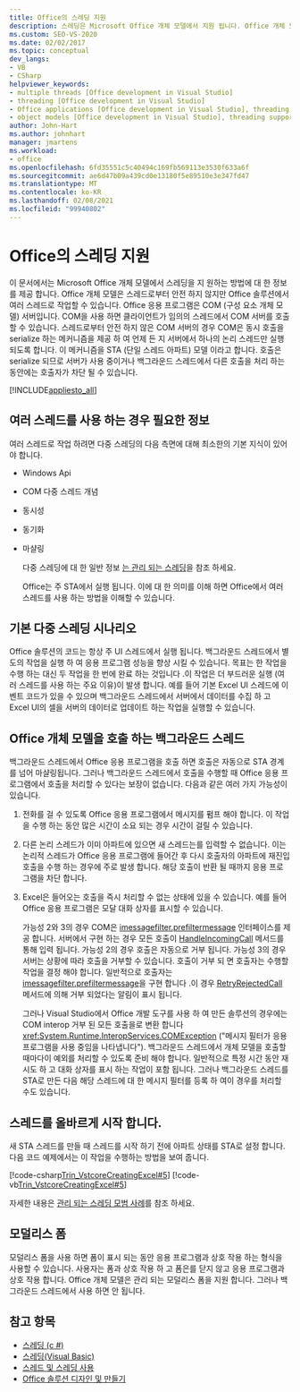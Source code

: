 ```yaml
---
title: Office의 스레딩 지원
description: 스레딩은 Microsoft Office 개체 모델에서 지원 됩니다. Office 개체 모델은 스레드로부터 안전 하지 않지만 Office 솔루션에서 여러 스레드에 사용할 수 있습니다.
ms.custom: SEO-VS-2020
ms.date: 02/02/2017
ms.topic: conceptual
dev_langs:
- VB
- CSharp
helpviewer_keywords:
- multiple threads [Office development in Visual Studio]
- threading [Office development in Visual Studio]
- Office applications [Office development in Visual Studio], threading support
- object models [Office development in Visual Studio], threading support
author: John-Hart
ms.author: johnhart
manager: jmartens
ms.workload:
- office
ms.openlocfilehash: 6fd35551c5c40494c169fb569113e3530f633a6f
ms.sourcegitcommit: ae6d47b09a439cd0e13180f5e89510e3e347fd47
ms.translationtype: MT
ms.contentlocale: ko-KR
ms.lasthandoff: 02/08/2021
ms.locfileid: "99940802"
---
```

# <a name="threading-support-in-office"></a>Office의 스레딩 지원
  이 문서에서는 Microsoft Office 개체 모델에서 스레딩을 지 원하는 방법에 대 한 정보를 제공 합니다. Office 개체 모델은 스레드로부터 안전 하지 않지만 Office 솔루션에서 여러 스레드로 작업할 수 있습니다. Office 응용 프로그램은 COM (구성 요소 개체 모델) 서버입니다. COM을 사용 하면 클라이언트가 임의의 스레드에서 COM 서버를 호출할 수 있습니다. 스레드로부터 안전 하지 않은 COM 서버의 경우 COM은 동시 호출을 serialize 하는 메커니즘을 제공 하 여 언제 든 지 서버에서 하나의 논리 스레드만 실행 되도록 합니다. 이 메커니즘을 STA (단일 스레드 아파트) 모델 이라고 합니다. 호출은 serialize 되므로 서버가 사용 중이거나 백그라운드 스레드에서 다른 호출을 처리 하는 동안에는 호출자가 차단 될 수 있습니다.

 [!INCLUDE[appliesto_all](../vsto/includes/appliesto-all-md.md)]

## <a name="knowledge-required-when-using-multiple-threads"></a>여러 스레드를 사용 하는 경우 필요한 정보
 여러 스레드로 작업 하려면 다중 스레딩의 다음 측면에 대해 최소한의 기본 지식이 있어야 합니다.

- Windows Api

- COM 다중 스레드 개념

- 동시성

- 동기화

- 마샬링

  다중 스레딩에 대 한 일반 정보 [는 관리 되는 스레딩](/dotnet/standard/threading/)을 참조 하세요.

  Office는 주 STA에서 실행 됩니다. 이에 대 한 의미를 이해 하면 Office에서 여러 스레드를 사용 하는 방법을 이해할 수 있습니다.

## <a name="basic-multithreading-scenario"></a>기본 다중 스레딩 시나리오
 Office 솔루션의 코드는 항상 주 UI 스레드에서 실행 됩니다. 백그라운드 스레드에서 별도의 작업을 실행 하 여 응용 프로그램 성능을 향상 시킬 수 있습니다. 목표는 한 작업을 수행 하는 대신 두 작업을 한 번에 완료 하는 것입니다 .이 작업은 더 부드러운 실행 (여러 스레드를 사용 하는 주요 이유)이 발생 합니다. 예를 들어 기본 Excel UI 스레드에 이벤트 코드가 있을 수 있으며 백그라운드 스레드에서 서버에서 데이터를 수집 하 고 Excel UI의 셀을 서버의 데이터로 업데이트 하는 작업을 실행할 수 있습니다.

## <a name="background-threads-that-call-into-the-office-object-model"></a>Office 개체 모델을 호출 하는 백그라운드 스레드
 백그라운드 스레드에서 Office 응용 프로그램을 호출 하면 호출은 자동으로 STA 경계를 넘어 마샬링됩니다. 그러나 백그라운드 스레드에서 호출을 수행할 때 Office 응용 프로그램에서 호출을 처리할 수 있다는 보장이 없습니다. 다음과 같은 여러 가지 가능성이 있습니다.

1. 전화를 걸 수 있도록 Office 응용 프로그램에서 메시지를 펌프 해야 합니다. 이 작업을 수행 하는 동안 많은 시간이 소요 되는 경우 시간이 걸릴 수 있습니다.

2. 다른 논리 스레드가 이미 아파트에 있으면 새 스레드는를 입력할 수 없습니다. 이는 논리적 스레드가 Office 응용 프로그램에 들어간 후 다시 호출자의 아파트에 재진입 호출을 수행 하는 경우에 주로 발생 합니다. 해당 호출이 반환 될 때까지 응용 프로그램을 차단 합니다.

3. Excel은 들어오는 호출을 즉시 처리할 수 없는 상태에 있을 수 있습니다. 예를 들어 Office 응용 프로그램은 모달 대화 상자를 표시할 수 있습니다.

   가능성 2와 3의 경우 COM은 [imessagefilter.prefiltermessage](/windows/desktop/api/objidl/nn-objidl-imessagefilter) 인터페이스를 제공 합니다. 서버에서 구현 하는 경우 모든 호출이 [HandleIncomingCall](/windows/desktop/api/objidl/nf-objidl-imessagefilter-handleincomingcall) 메서드를 통해 입력 됩니다. 가능성 2의 경우 호출은 자동으로 거부 됩니다. 가능성 3의 경우 서버는 상황에 따라 호출을 거부할 수 있습니다. 호출이 거부 되 면 호출자는 수행할 작업을 결정 해야 합니다. 일반적으로 호출자는 [imessagefilter.prefiltermessage](/windows/desktop/api/objidl/nn-objidl-imessagefilter)을 구현 합니다 .이 경우 [RetryRejectedCall](/windows/desktop/api/objidl/nf-objidl-imessagefilter-retryrejectedcall) 메서드에 의해 거부 되었다는 알림이 표시 됩니다.

   그러나 Visual Studio에서 Office 개발 도구를 사용 하 여 만든 솔루션의 경우에는 COM interop 거부 된 모든 호출을로 변환 합니다 <xref:System.Runtime.InteropServices.COMException> ("메시지 필터가 응용 프로그램을 사용 중임을 나타냅니다"). 백그라운드 스레드에서 개체 모델을 호출할 때마다이 예외를 처리할 수 있도록 준비 해야 합니다. 일반적으로 특정 시간 동안 재시도 하 고 대화 상자를 표시 하는 작업이 포함 됩니다. 그러나 백그라운드 스레드를 STA로 만든 다음 해당 스레드에 대 한 메시지 필터를 등록 하 여이 경우를 처리할 수도 있습니다.

## <a name="start-the-thread-correctly"></a>스레드를 올바르게 시작 합니다.
 새 STA 스레드를 만들 때 스레드를 시작 하기 전에 아파트 상태를 STA로 설정 합니다. 다음 코드 예제에서는 이 작업을 수행하는 방법을 보여 줍니다.

 [!code-csharp[Trin_VstcoreCreatingExcel#5](../vsto/codesnippet/CSharp/Trin_VstcoreCreatingExcelCS/ThisWorkbook.cs#5)]
 [!code-vb[Trin_VstcoreCreatingExcel#5](../vsto/codesnippet/VisualBasic/Trin_VstcoreCreatingExcelVB/ThisWorkbook.vb#5)]

 자세한 내용은 [관리 되는 스레딩 모범 사례](/dotnet/standard/threading/managed-threading-best-practices)를 참조 하세요.

## <a name="modeless-forms"></a>모덜리스 폼
 모덜리스 폼을 사용 하면 폼이 표시 되는 동안 응용 프로그램과 상호 작용 하는 형식을 사용할 수 있습니다. 사용자는 폼과 상호 작용 하 고 폼은를 닫지 않고 응용 프로그램과 상호 작용 합니다. Office 개체 모델은 관리 되는 모덜리스 폼을 지원 합니다. 그러나 백그라운드 스레드에서 사용 하면 안 됩니다.

## <a name="see-also"></a>참고 항목
- [스레딩 (c #)](/dotnet/csharp/programming-guide/concepts/threading/index)
- [스레딩(Visual Basic)](/dotnet/visual-basic/programming-guide/concepts/threading/index)
- [스레드 및 스레딩 사용](/dotnet/standard/threading/using-threads-and-threading)
- [Office 솔루션 디자인 및 만들기](../vsto/designing-and-creating-office-solutions.md)

